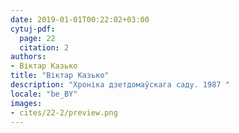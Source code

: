 ```yaml
---
date: 2019-01-01T00:22:02+03:00
cytuj-pdf:
  page: 22
  citation: 2
authors:
- Віктар Казько
title: "Віктар Казько"
description: "Хроніка дзетдомаўскага саду. 1987 "
locale: "be_BY"
images:
- cites/22-2/preview.png
---
```

